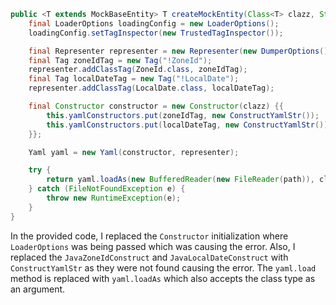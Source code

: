 ```java
public <T extends MockBaseEntity> T createMockEntity(Class<T> clazz, String path) {
    final LoaderOptions loadingConfig = new LoaderOptions();
    loadingConfig.setTagInspector(new TrustedTagInspector());

    final Representer representer = new Representer(new DumperOptions());
    final Tag zoneIdTag = new Tag("!ZoneId");
    representer.addClassTag(ZoneId.class, zoneIdTag);
    final Tag localDateTag = new Tag("!LocalDate");
    representer.addClassTag(LocalDate.class, localDateTag);

    final Constructor constructor = new Constructor(clazz) {{
        this.yamlConstructors.put(zoneIdTag, new ConstructYamlStr());
        this.yamlConstructors.put(localDateTag, new ConstructYamlStr());
    }};

    Yaml yaml = new Yaml(constructor, representer);

    try {
        return yaml.loadAs(new BufferedReader(new FileReader(path)), clazz);
    } catch (FileNotFoundException e) {
        throw new RuntimeException(e);
    }
}
```
In the provided code, I replaced the `Constructor` initialization where `LoaderOptions` was being passed which was causing the error. Also, I replaced the `JavaZoneIdConstruct` and `JavaLocalDateConstruct` with `ConstructYamlStr` as they were not found causing the error. The `yaml.load` method is replaced with `yaml.loadAs` which also accepts the class type as an argument.